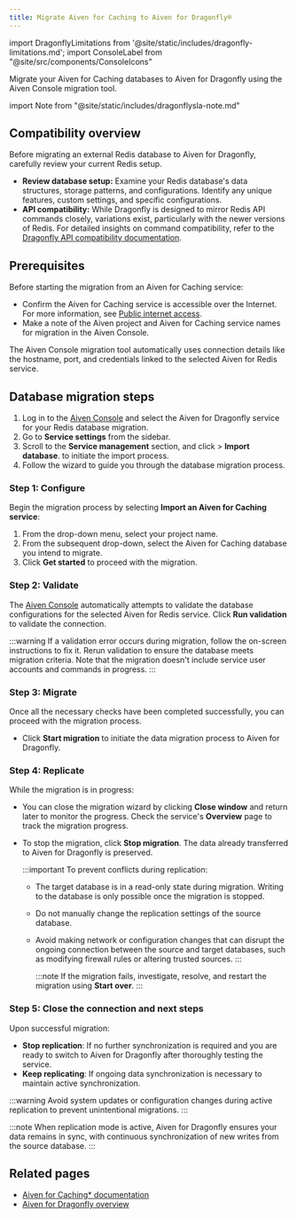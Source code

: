 ```yaml
---
title: Migrate Aiven for Caching to Aiven for Dragonfly®
---
```

import DragonflyLimitations from '@site/static/includes/dragonfly-limitations.md';
import ConsoleLabel from "@site/src/components/ConsoleIcons"

Migrate your Aiven for Caching databases to Aiven for Dragonfly using the Aiven Console migration tool.

import Note from "@site/static/includes/dragonflysla-note.md"

<Note/>

## Compatibility overview

Before migrating an external Redis database to Aiven for Dragonfly,
carefully review your current Redis setup.

- **Review database setup:** Examine your Redis database's data
  structures, storage patterns, and configurations. Identify any unique
  features, custom settings, and specific configurations.
- **API compatibility:** While Dragonfly is designed to mirror Redis API commands
  closely, variations exist, particularly with the newer versions of Redis.
  For detailed insights on command compatibility, refer to the
  [Dragonfly API compatibility documentation](https://www.dragonflydb.io/docs/command-reference/compatibility).

## Prerequisites

Before starting the migration from an Aiven for Caching service:

-   Confirm the Aiven for Caching service is accessible over the Internet.
    For more information, see
    [Public internet access](/docs/platform/howto/public-access-in-vpc).
-   Make a note of the Aiven project and Aiven for Caching service names
    for migration in the Aiven Console.

The Aiven Console migration tool automatically uses connection details
like the hostname, port, and credentials linked to the selected Aiven
for Redis service.

<DragonflyLimitations />

## Database migration steps

1. Log in to the [Aiven Console](https://console.aiven.io/) and select
   the Aiven for Dragonfly service for your Redis database migration.
1. Go to **Service settings** from the sidebar.
1. Scroll to the **Service management** section, and
   click <ConsoleLabel name="actions"/> > **Import database**.
   to initiate the import process.
1. Follow the wizard to guide you through the database migration process.

### Step 1: Configure

Begin the migration process by selecting **Import an Aiven for Caching
service**:

1. From the drop-down menu, select your project name.
1. From the subsequent drop-down, select the Aiven for Caching database
   you intend to migrate.
1. Click **Get started** to proceed with the migration.

### Step 2: Validate

The [Aiven Console](https://console.aiven.io/) automatically
attempts to validate the database configurations for the selected Aiven
for Redis service. Click **Run validation** to validate the connection.

:::warning
If a validation error occurs during migration, follow the on-screen
instructions to fix it. Rerun validation to ensure the database meets
migration criteria. Note that the migration doesn't include service
user accounts and commands in progress.
:::

### Step 3: Migrate

Once all the necessary checks have been completed successfully, you can
proceed with the migration process.

- Click **Start migration** to initiate the data migration process to
  Aiven for Dragonfly.

### Step 4: Replicate

While the migration is in progress:

- You can close the migration wizard by clicking **Close window** and
  return later to monitor the progress. Check the service's **Overview** page to track
  the migration progress.

- To stop the migration, click **Stop migration**. The data already transferred
  to Aiven for Dragonfly is preserved.

  :::important
  To prevent conflicts during replication:

  - The target database is in a read-only state during
    migration. Writing to the database is only possible once the
    migration is stopped.
  - Do not manually change the replication settings of the source
    database.
  - Avoid making network or configuration changes that can disrupt
    the ongoing connection between the source and target databases,
    such as modifying firewall rules or altering trusted sources.
  :::

    :::note
    If the migration fails, investigate, resolve, and restart the
    migration using **Start over**.
    :::

### Step 5: Close the connection and next steps

Upon successful migration:

- **Stop replication**: If no further synchronization is required and
  you are ready to switch to Aiven for Dragonfly after thoroughly
  testing the service.
- **Keep replicating**: If ongoing data synchronization is necessary
  to maintain active synchronization.

:::warning
Avoid system updates or configuration changes during active replication
to prevent unintentional migrations.
:::

:::note
When replication mode is active, Aiven for Dragonfly ensures your data remains in sync,
with continuous synchronization of new writes from the source database.
:::

## Related pages

- [Aiven for Caching* documentation](/docs/products/caching/get-started)
- [Aiven for Dragonfly overview](/docs/products/dragonfly)
